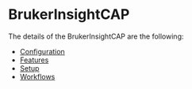 ﻿# BrukerInsightCAP

The details of the BrukerInsightCAP are the following:
* [Configuration](/AMSOsram/techspec>connectiot>iotequipmenttypes>BrukerInsightCAP>BrukerInsightCAP-Configuration)
* [Features](/AMSOsram/techspec>connectiot>iotequipmenttypes>BrukerInsightCAP>BrukerInsightCAP-Features)
* [Setup](/AMSOsram/techspec>connectiot>iotequipmenttypes>BrukerInsightCAP>BrukerInsightCAP-Setup)
* [Workflows](/AMSOsram/techspec>connectiot>iotequipmenttypes>BrukerInsightCAP>BrukerInsightCAP-Workflows)


